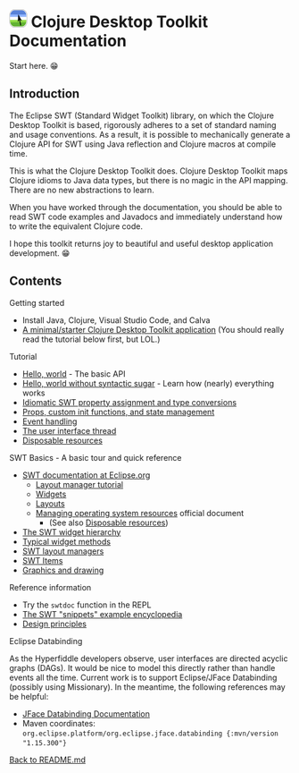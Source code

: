 # ![Logo](images/icon32x32.png) Clojure Desktop Toolkit Documentation

Start here. 😁

## Introduction

The Eclipse SWT (Standard Widget Toolkit) library, on which the Clojure Desktop Toolkit is based, rigorously adheres to a set of standard naming and usage conventions.  As a result, it is possible to mechanically generate a Clojure API for SWT using Java reflection and Clojure macros at compile time.

This is what the Clojure Desktop Toolkit does.  Clojure Desktop Toolkit maps Clojure idioms to Java data types, but there is no magic in the API mapping.  There are no new abstractions to learn.

When you have worked through the documentation, you should be able to read SWT code examples and Javadocs and immediately understand how to write the equivalent Clojure code.

I hope this toolkit returns joy to beautiful and useful desktop application development. 😁

## Contents

Getting started

* Install Java, Clojure, Visual Studio Code, and Calva
* [A minimal/starter Clojure Desktop Toolkit application](../examples/starter) (You should really read the tutorial below first, but LOL.)

Tutorial

* [Hello, world](010-hello-world.md) - The basic API
* [Hello, world without syntactic sugar](020-hello-world-no-sugar.md) - Learn how (nearly) everything works
* [Idiomatic SWT property assignment and type conversions](030-idiomatic-property-assignment.md)
* [Props, custom init functions, and state management](040-props-and-state.md)
* [Event handling](050-event-handling.md)
* [The user interface thread](060-the-ui-thread.md)
* [Disposable resources](070-disposable-resources.md)

SWT Basics - A basic tour and quick reference

* [SWT documentation at Eclipse.org](https://eclipse.dev/eclipse/swt/)
   * [Layout manager tutorial](https://www.eclipse.org/articles/article/?file=Article-Understanding-Layouts/index.html)
   * [Widgets](https://help.eclipse.org/latest/topic/org.eclipse.platform.doc.isv/guide/swt_widgets.htm?cp=2_0_7_0)
   * [Layouts](https://help.eclipse.org/latest/topic/org.eclipse.platform.doc.isv/guide/swt_layouts.htm?cp=2_0_7_1)
   * [Managing operating system resources](https://www.eclipse.org/articles/swt-design-2/swt-design-2.html) official document
      * (See also [Disposable resources](070-disposable-resources.md))
* [The SWT widget hierarchy](100-swt-widget-hierarchy.md)
* [Typical widget methods](110-swt-widget-api.md)
* [SWT layout managers](120-layout-managers.md)
* [SWT Items](130-swt-items.md)
* [Graphics and drawing](140-graphics-classes.md)

Reference information

* Try the `swtdoc` function in the REPL
* [The SWT "snippets" example encyclopedia](https://eclipse.dev/eclipse/swt/snippets/index.html)
* [Design principles](200-principles.md)

Eclipse Databinding

As the Hyperfiddle developers observe, user interfaces are directed acyclic graphs (DAGs).  It would be nice to model this directly rather than handle events all the time.  Current work is to support Eclipse/JFace Databinding (possibly using Missionary).  In the meantime, the following references may be helpful:

* [JFace Databinding Documentation](https://github.com/eclipse-platform/eclipse.platform.ui/blob/master/docs/JFaceDataBinding.md)
* Maven coordinates: `org.eclipse.platform/org.eclipse.jface.databinding {:mvn/version "1.15.300"}`

[Back to README.md](../README.md)
